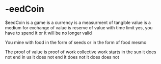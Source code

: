 # -eedCoin
$eedCoin
is a game
is a currency
is a measurment of tangible value
is a medium for exchange of value
is reserve of value with time limit
yes, you have to spend it
or it will be no longer valid

You mine with food in the form of seeds 
or in the form of food mesmo

The proof of value is proof of work
collective work
starts in the sun
it does not end in us
it does not end
it does not
it does
does not

